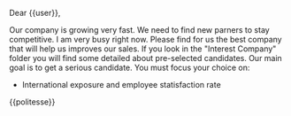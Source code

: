 Dear {{user}},

Our company is growing very fast. We need to find new parners to stay competitive.
I am very busy right now.
Please find for us the best company that will help us improves our sales.
If you look in the "Interest Company" folder you will find some detailed about pre-selected candidates.
Our main goal is to get a serious candidate.
You must focus your choice on:
- International exposure and employee statisfaction rate

{{politesse}}